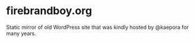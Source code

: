 # firebrandboy.org

Static mirror of old WordPress site that was kindly hosted by @kaepora for many
years.
